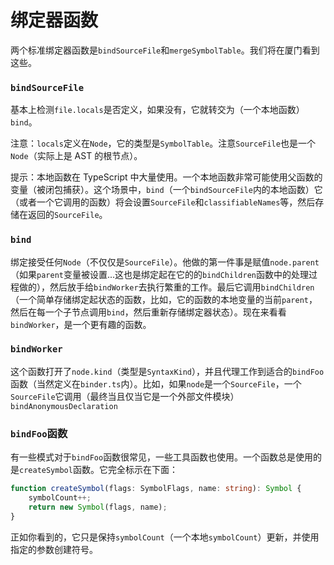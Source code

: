 # 绑定器函数

两个标准绑定器函数是`bindSourceFile`和`mergeSymbolTable`。我们将在厦门看到这些。

### `bindSourceFile`

基本上检测`file.locals`是否定义，如果没有，它就转交为（一个本地函数）`bind`。

注意：`locals`定义在`Node`，它的类型是`SymbolTable`。注意`SourceFile`也是一个`Node`（实际上是 AST 的根节点）。

提示：本地函数在 TypeScript 中大量使用。一个本地函数非常可能使用父函数的变量（被闭包捕获）。这个场景中，`bind`（一个`bindSourceFile`内的本地函数）它（或者一个它调用的函数）将会设置`SourceFile`和`classifiableNames`等，然后存储在返回的`SourceFile`。

### `bind`

绑定接受任何`Node`（不仅仅是`SourceFile`）。他做的第一件事是赋值`node.parent`（如果`parent`变量被设置...这也是绑定起在它的的`bindChildren`函数中的处理过程做的），然后放手给`bindWorker`去执行繁重的工作。最后它调用`bindChildren`（一个简单存储绑定起状态的函数，比如，它的函数的本地变量的当前`parent`，然后在每一个子节点调用`bind`，然后重新存储绑定器状态）。现在来看看`bindWorker`，是一个更有趣的函数。

### `bindWorker`

这个函数打开了`node.kind`（类型是`SyntaxKind`），并且代理工作到适合的`bindFoo`函数（当然定义在`binder.ts`内）。比如，如果`node`是一个`SourceFile`，一个`SourceFile`它调用（最终当且仅当它是一个外部文件模块）`bindAnonymousDeclaration`

### `bindFoo`函数

有一些模式对于`bindFoo`函数很常见，一些工具函数也使用。一个函数总是使用的是`createSymbol`函数。它完全标示在下面：
```ts
function createSymbol(flags: SymbolFlags, name: string): Symbol {
    symbolCount++;
    return new Symbol(flags, name);
}
```

正如你看到的，它只是保持`symbolCount`（一个本地`symbolCount`）更新，并使用指定的参数创建符号。